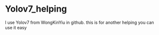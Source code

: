 # Yolov7_helping
I use Yolov7 from WongKinYiu in github. this is for another helping you can use it easy
